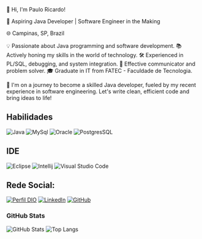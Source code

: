 
👋 Hi, I'm Paulo Ricardo!

🚀 Aspiring Java Developer | Software Engineer in the Making

🌐 Campinas, SP, Brazil

💡 Passionate about Java programming and software development.
📚 Actively honing my skills in the world of technology.
🛠️ Experienced in PL/SQL, debugging, and system integration.
👥 Effective communicator and problem solver.
🎓 Graduate in IT from FATEC - Faculdade de Tecnologia.

🌟 I'm on a journey to become a skilled Java developer, fueled by my recent experience in software engineering. Let's write clean, efficient code and bring ideas to life!

## Habilidades
![Java](https://img.shields.io/badge/Java-ED8B00?style=for-the-badge&logo=openjdk&logoColor=white)
![MySql](https://img.shields.io/badge/MySQL-00000F?style=for-the-badge&logo=mysql&logoColor=white)
![Oracle](https://img.shields.io/badge/PostgreSQL-316192?style=for-the-badge&logo=postgresql&logoColor=white)
![PostgresSQL](https://img.shields.io/badge/Oracle-F80000?style=for-the-badge&logo=Oracle&logoColor=white)

## IDE
![Eclipse](https://img.shields.io/badge/Eclipse-2C2255?style=for-the-badge&logo=eclipse&logoColor=white)
![Intellij](https://img.shields.io/badge/IntelliJ_IDEA-000000.svg?style=for-the-badge&logo=intellij-idea&logoColor=white)
![Visual Studio Code](https://img.shields.io/badge/Visual_Studio_Code-0078D4?style=for-the-badge&logo=visual%20studio%20code&logoColor=white)


## Rede Social:
[![Perfil DIO](https://img.shields.io/badge/-Meu%20Perfil%20na%20DIO-30A3DC?style=for-the-badge)](https://www.dio.me/users/pricardo_sribeiro) 
[![LinkedIn](https://img.shields.io/badge/LinkedIn-000?style=for-the-badge&logo=linkedin&logoColor=0E76A8)](https://www.linkedin.com/in/pricardosribeiro/)
[![GitHub](https://img.shields.io/badge/GitHub-000?style=for-the-badge&logo=github&logoColor=fff)](https://github.com/pricardo91)

### GitHub Stats
![GitHub Stats](https://github-readme-stats.vercel.app/api?username=pricardo91&theme=transparent&bg_color=000&border_color=30A3DC&show_icons=true&icon_color=30A3DC&title_color=E94D5F&text_color=FFF)
![Top Langs](https://github-readme-stats-git-masterrstaa-rickstaa.vercel.app/api/top-langs/?username=pricardo91&bg_color=000&border_color=30A3DC&title_color=E94D5F&text_color=FFF)
